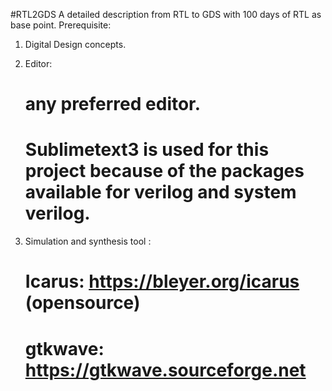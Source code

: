 #RTL2GDS
A detailed description from RTL to GDS with 100 days of RTL as base point.
Prerequisite:
1) Digital Design concepts.

2) Editor:
   # any preferred editor.
   # Sublimetext3 is used for this project because of the packages available for verilog and system verilog.
3) Simulation and synthesis tool :
   # Icarus: https://bleyer.org/icarus (opensource)
   # gtkwave: https://gtkwave.sourceforge.net 
